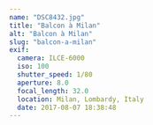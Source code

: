 ```yaml
---
name: "DSC8432.jpg"
title: "Balcon à Milan"
alt: "Balcon à Milan"
slug: "balcon-a-milan"
exif:
  camera: ILCE-6000
  iso: 100
  shutter_speed: 1/80
  aperture: 8.0
  focal_length: 32.0
  location: Milan, Lombardy, Italy
  date: 2017-08-07 18:38:48
---
```

